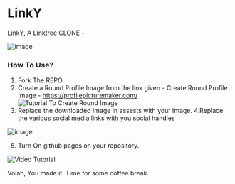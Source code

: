 # LinkY
LinkY, A Linktree CLONE - 

![image](https://user-images.githubusercontent.com/72328959/162631868-822980fc-1c0c-431d-8b53-0f891336b78b.png)

<h3>How To Use?</h3>

1. Fork The REPO.
2. Create a Round Profile Image from the link given - Create Round Profile Image - https://profilepicturemaker.com/
![Tutorial To Create Round Image](https://github.com/kartikthakur7107/open-source-contribution-for-beginners/blob/master/Know%20Your%20Code/web_projects/LinkY/LinkY.gif?raw=true)
3. Replace the downloaded Image in assests with your Image.
4.Replace the various social media links with you social handles

![image](https://www.linkpicture.com/q/html-changes.png)

5. Turn On github pages on your repository.

![Video Tutorial](https://www.linkpicture.com/q/ezgif.com-gif-maker_58.gif)

Volah, You made it. Time for some coffee break.
